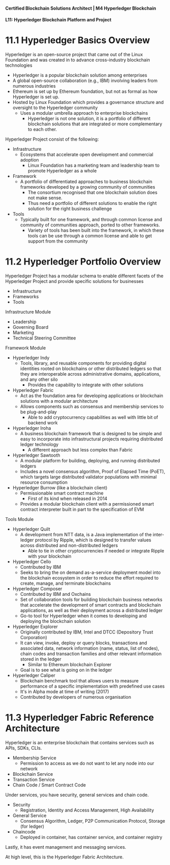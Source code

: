 #### Certified Blockchain Solutions Architect | M4 Hyperledger Blockchain
#### L11: Hyperledger Blockchain Platform and Project 

# 11.1 Hyperledger Basics Overview

Hyperledger is an open-source project that came out of the Linux Foundation and was created in to advance cross-industry blockchain technologies 
- Hyperledger is a popular blockchain solution among enterprises 
- A global open-source collaboration (e.g., IBM) involving leaders from numerous industries 
- Ethereum is set up by Ethereum foundation, but not as formal as how Hyperledger is set up. 
- Hosted by Linux Foundation which provides a governance structure and oversight to the Hyperledger community 
  - Uses a modular umbrella approach to enterprise blockchains 
    - Hyperledger is not one solution, it is a portfolio of different blockchain solutions that are integrated or more complementary to each other. 
 
Hyperledger Project consist of the following: 
- Infrastructure 
  - Ecosystems that accelerate open development and commercial adoption 
    - Linux Foundation has a marketing team and leadership team to promote Hyperledger as a whole 
- Framework 
  - A portfolio of differentiated approaches to business blockchain frameworks developed by a growing community of communities 
    - The consortium recognised that one blockchain solution does not make sense. 
    - Thus need a portfolio of different solutions to enable the right solution for the right business challenge 
- Tools 
  - Typically built for one framework, and through common license and community of communities approach, ported to other frameworks. 
    - Variety of tools has been built into the framework, in which these tools can be use through a common license and able to get support from the community 

# 11.2 Hyperledger Portfolio Overview 

Hyperledger Project has a modular schema to enable different facets of the Hyperledger Project and provide specific solutions for businesses 
- Infrastructure 
- Frameworks 
- Tools 
 
Infrastructure Module 
- Leadership 
- Governing Board 
- Marketing 
- Technical Steering Committee 
 
Framework Module 
- Hyperledger Indy 
  - Tools, library, and reusable components for providing digital identities rooted on blockchains or other distributed ledgers so that they are interoperable across administrative domains, applications, and any other silo 
    - Provides the capability to integrate with other solutions 
- Hyperledger Fabric 
  - Act as the foundation area for developing applications or blockchain solutions with a modular architecture 
  - Allows components such as consensus and membership services to be plug-and-play 
    - Able to add cryptocurrency capabilities as well with little bit of backend work 
- Hyperledger Iroha 
  - A business blockchain framework that is designed to be simple and easy to incorporate into infrastructural projects requiring distributed ledger technology 
    - A different approach but less complex than Fabric 
- Hyperledger Sawtooth 
  - A modular platform for building, deploying, and running distributed ledgers 
  - Includes a novel consensus algorithm, Proof of Elapsed Time (PoET), which targets large distributed validator populations with minimal resource consumption 
- Hyperledger Burrow (like a blockchain client) 
  - Permissionable smart contract machine 
    - First of its kind when released in 2014 
  - Provides a modular blockchain client with a permissioned smart contract interpreter built in part to the specification of EVM 
 
Tools Module 
- Hyperledger Quilt 
  - A development from NTT data, is a Java implementation of the inter-ledger protocol by Ripple, which is designed to transfer values across distributed and non-distributed ledgers 
    - Able to tie in other cryptocurrencies if needed or integrate Ripple with your blockchain 
- Hyperledger Cello 
  - Contributed by IBM 
  - Seeks to bring the on demand as-a-service deployment model into the blockchain ecosystem in order to reduce the effort required to create, manage, and terminate blockchains 
- Hyperledger Composer 
  - Contributed by IBM and Oxchains 
  - Set of collaboration tools for building blockchain business networks that accelerate the development of smart contracts and blockchain applications, as well as their deployment across a distributed ledger 
  - Go-to tool for Hyperledger when it comes to developing and deploying the blockchain solution 
- Hyperledger Explorer 
  - Originally contributed by IBM, Intel and DTCC (Depository Trust Corporation) 
  - It can view, invoke, deploy or query blocks, transactions and associated data, network information (name, status, list of nodes), chain codes and transaction families and other relevant information stored in the ledger 
    - Similar to Ethereum blockchain Explorer 
  - Goal is to see what is going on in the ledger 
- Hyperledger Caliper 
  - Blockchain benchmark tool that allows users to measure performance of a specific implementation with predefined use cases 
  - It's in Alpha mode at time of writing (2017) 
  - Contributed by developers of numerous organisation 

# 11.3 Hyperledger Fabric Reference Architecture

Hyperledger is an enterprise blockchain that contains services such as APIs, SDKs, CLIs. 
- Membership Service 
  - Permission to access as we do not want to let any node into our network 
- Blockchain Service 
- Transaction Service 
- Chain Code / Smart Contract Code 

Under services, you have security, general services and chain code. 
- Security 
  - Registration, Identity and Access Management, High Availability 
- General Service 
  - Consensus Algorithm, Ledger, P2P Communication Protocol, Storage (for ledger) 
- Chaincode 
  - Deployed in container, has container service, and container registry 
 
Lastly, it has event management and messaging services. 
 
At high level, this is the Hyperledger Fabric Architecture.

